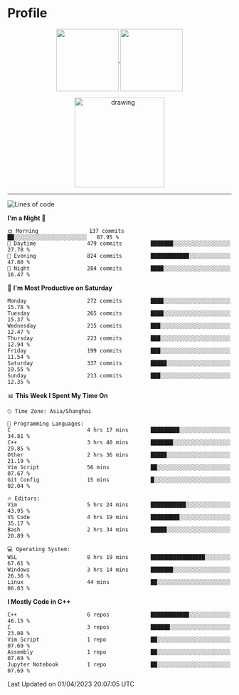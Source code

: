# Profile

<p align="center">
  <a href="https://github.com/SourVoice">
    <img
      align="center"
      height="140em"
      src="https://github-readme-stats.vercel.app/api?username=SourVoice&show_icons=true&include_all_commits=true&count_private=true&theme=tokyonight"
    />
  </a>
  <a href="https://github.com/SourVoice">
    <img
      align="center"
      height="140em"
      src="https://github-readme-stats.vercel.app/api/top-langs/?username=SourVoice&show_icons=true&include_all_commits=true&count_private=true&layout=compact&theme=tokyonight"
    />
  </a>
</p>

<p align="center">
   <a href="https://github.com/SourVoice">
    <img
      align="center"
      height="202em"
      alt="drawing"
      src="https://activity-graph.herokuapp.com/graph?username=SourVoice&theme=react-dark"
    />
  </a>
</p>

---
<!--START_SECTION:waka-->
![Lines of code](https://img.shields.io/badge/From%20Hello%20World%20I%27ve%20Written-1.6%20million%20lines%20of%20code-blue)

**I'm a Night 🦉** 

```text
🌞 Morning                137 commits         ██░░░░░░░░░░░░░░░░░░░░░░░   07.95 % 
🌆 Daytime                479 commits         ███████░░░░░░░░░░░░░░░░░░   27.78 % 
🌃 Evening                824 commits         ████████████░░░░░░░░░░░░░   47.80 % 
🌙 Night                  284 commits         ████░░░░░░░░░░░░░░░░░░░░░   16.47 % 
```
📅 **I'm Most Productive on Saturday** 

```text
Monday                   272 commits         ████░░░░░░░░░░░░░░░░░░░░░   15.78 % 
Tuesday                  265 commits         ████░░░░░░░░░░░░░░░░░░░░░   15.37 % 
Wednesday                215 commits         ███░░░░░░░░░░░░░░░░░░░░░░   12.47 % 
Thursday                 223 commits         ███░░░░░░░░░░░░░░░░░░░░░░   12.94 % 
Friday                   199 commits         ███░░░░░░░░░░░░░░░░░░░░░░   11.54 % 
Saturday                 337 commits         █████░░░░░░░░░░░░░░░░░░░░   19.55 % 
Sunday                   213 commits         ███░░░░░░░░░░░░░░░░░░░░░░   12.35 % 
```


📊 **This Week I Spent My Time On** 

```text
🕑︎ Time Zone: Asia/Shanghai

💬 Programming Languages: 
C                        4 hrs 17 mins       █████████░░░░░░░░░░░░░░░░   34.81 % 
C++                      3 hrs 40 mins       ███████░░░░░░░░░░░░░░░░░░   29.85 % 
Other                    2 hrs 36 mins       █████░░░░░░░░░░░░░░░░░░░░   21.19 % 
Vim Script               56 mins             ██░░░░░░░░░░░░░░░░░░░░░░░   07.67 % 
Git Config               15 mins             █░░░░░░░░░░░░░░░░░░░░░░░░   02.04 % 

🔥 Editors: 
Vim                      5 hrs 24 mins       ███████████░░░░░░░░░░░░░░   43.95 % 
VS Code                  4 hrs 19 mins       █████████░░░░░░░░░░░░░░░░   35.17 % 
Bash                     2 hrs 34 mins       █████░░░░░░░░░░░░░░░░░░░░   20.89 % 

💻 Operating System: 
WSL                      8 hrs 19 mins       █████████████████░░░░░░░░   67.61 % 
Windows                  3 hrs 14 mins       ███████░░░░░░░░░░░░░░░░░░   26.36 % 
Linux                    44 mins             ██░░░░░░░░░░░░░░░░░░░░░░░   06.03 % 
```

**I Mostly Code in C++** 

```text
C++                      6 repos             ████████████░░░░░░░░░░░░░   46.15 % 
C                        3 repos             ██████░░░░░░░░░░░░░░░░░░░   23.08 % 
Vim Script               1 repo              ██░░░░░░░░░░░░░░░░░░░░░░░   07.69 % 
Assembly                 1 repo              ██░░░░░░░░░░░░░░░░░░░░░░░   07.69 % 
Jupyter Notebook         1 repo              ██░░░░░░░░░░░░░░░░░░░░░░░   07.69 % 
```




 Last Updated on 01/04/2023 20:07:05 UTC
<!--END_SECTION:waka-->

